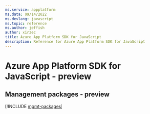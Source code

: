 ```yaml
---
ms.service: appplatform
ms.data: 09/14/2022
ms.devlang: javascript
ms.topic: reference
ms.author: jeffish
author: xirzec
title: Azure App Platform SDK for JavaScript
description: Reference for Azure App Platform SDK for JavaScript
---
```

# Azure App Platform SDK for JavaScript - preview

## Management packages - preview
[!INCLUDE [mgmt-packages](app-platform-mgmt-index.md)]